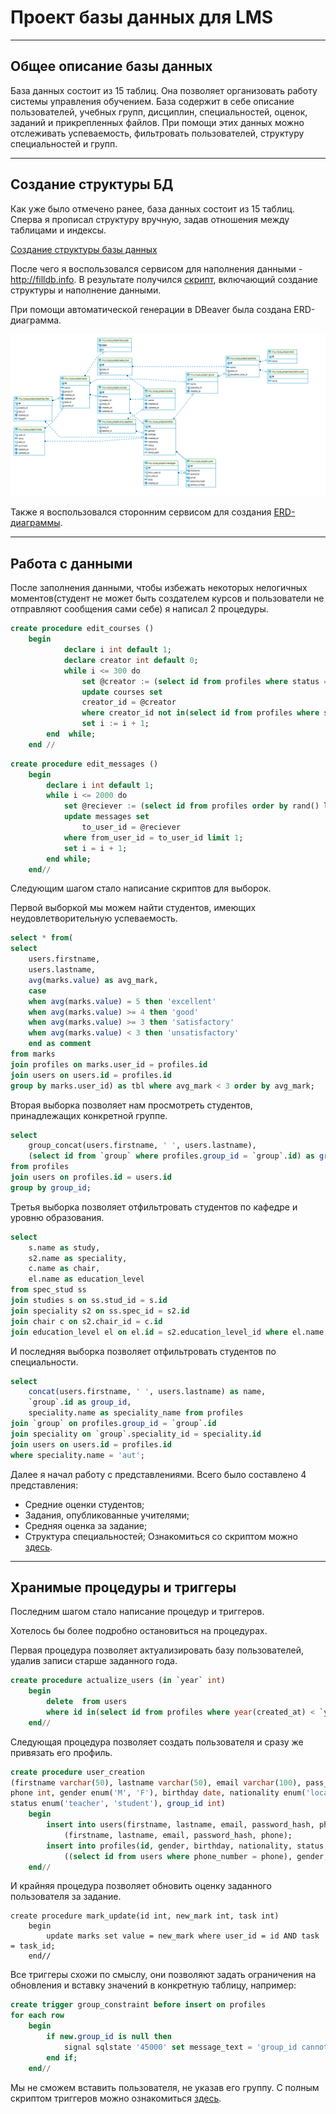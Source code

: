 # Проект базы данных для LMS #

---

##  Общее описание базы данных ##
База данных состоит из 15 таблиц. Она позволяет организовать работу системы управления обучением.
База содержит в себе описание пользователей, учебных групп, дисциплин, специальностей, оценок, заданий и прикрепленных файлов.
При помощи этих данных можно отслеживать успеваемость, фильтровать пользователей, структуру специальностей и групп.

---

## Создание структуры БД ##
Как уже было отмечено ранее, база данных состоит из 15 таблиц. Сперва я прописал структуру вручную, задав отношения между таблицами и индексы.

[Создание структуры базы данных](https://github.com/Serguchers/MySQL_GB/blob/Final_course_project/Создание%20базы.sql)

После чего я воспользовался сервисом для наполнения данными - http://filldb.info. В результате получился [скрипт](https://github.com/Serguchers/MySQL_GB/blob/Final_course_project/Наполнение%20данными.sql), включающий создание структуры и наполнение данными.

При помощи автоматической генерации в DBeaver была создана ERD-диаграмма.

![ERD-диаграмма DBeaver](https://github.com/Serguchers/MySQL_GB/blob/Final_course_project/erd_with_dbeaver.png?raw=true)

Также я воспользовался сторонним сервисом для создания [ERD-диаграммы](https://github.com/Serguchers/MySQL_GB/blob/Final_course_project/erd_with_web.pdf).

---

## Работа с данными ##
После заполнения данными, чтобы избежать некоторых нелогичных моментов(студент не может быть создателем курсов и пользователи не отправляют сообщения сами себе)
я написал 2 процедуры.
~~~sql
create procedure edit_courses ()
	begin
			declare i int default 1;
			declare creator int default 0;
			while i <= 300 do
				set @creator := (select id from profiles where status = 'teacher' order by rand() limit 1);
				update courses set 
				creator_id = @creator
				where creator_id not in(select id from profiles where status ='teacher') limit 1;
				set i := i + 1;
		end  while;
	end //
~~~

~~~sql
create procedure edit_messages ()
	begin
		declare i int default 1;
		while i <= 2000 do
			set @reciever := (select id from profiles order by rand() limit 1);
			update messages set
				to_user_id = @reciever
			where from_user_id = to_user_id limit 1;
			set i = i + 1;
		end while;
	end//
~~~

Следующим шагом стало написание скриптов для выборок. 

Первой выборкой мы можем найти студентов, имеющих неудовлетворительную успеваемость.
~~~sql
select * from(
select 
	users.firstname, 
	users.lastname, 
	avg(marks.value) as avg_mark, 
	case 
	when avg(marks.value) = 5 then 'excellent'
	when avg(marks.value) >= 4 then 'good'
	when avg(marks.value) >= 3 then 'satisfactory'
	when avg(marks.value) < 3 then 'unsatisfactory'
	end as comment
from marks 
join profiles on marks.user_id = profiles.id 
join users on users.id = profiles.id 
group by marks.user_id) as tbl where avg_mark < 3 order by avg_mark;
~~~
Вторая выборка позволяет нам просмотреть студентов, принадлежащих конкретной группе.
~~~sql
select 
	group_concat(users.firstname, ' ', users.lastname), 
	(select id from `group` where profiles.group_id = `group`.id) as group_id 
from profiles
join users on profiles.id = users.id
group by group_id;
~~~
Третья выборка позволяет отфильтровать студентов по кафедре и уровню образования.
~~~sql
select 
	s.name as study, 
	s2.name as speciality, 
	c.name as chair, 
	el.name as education_level 
from spec_stud ss 
join studies s on ss.stud_id = s.id 
join speciality s2 on ss.spec_id = s2.id
join chair c on s2.chair_id = c.id 
join education_level el on el.id = s2.education_level_id where el.name  = 'bachelor' and c.name = 'Media and art';
~~~
И последняя выборка позволяет отфильтровать студентов по специальности.
~~~sql
select 
	concat(users.firstname, ' ', users.lastname) as name, 
	`group`.id as group_id, 
	speciality.name as speciality_name from profiles 
join `group` on profiles.group_id = `group`.id
join speciality on `group`.speciality_id = speciality.id
join users on users.id = profiles.id
where speciality.name = 'aut';
~~~

Далее я начал работу с представлениями. Всего было составлено 4 представления:
* Средние оценки студентов;
* Задания, опубликованные учителями;
* Средняя оценка за задание;
* Структура специальностей;
Ознакомиться со скриптом можно [здесь](https://github.com/Serguchers/MySQL_GB/blob/Final_course_project/Представления.sql).

---

## Хранимые процедуры и триггеры ##
Последним шагом стало написание процедур и триггеров.

Хотелось бы более подробно остановиться на процедурах. 

Первая процедура позволяет актуализировать базу пользователей, удалив записи старше заданного года.
~~~sql
create procedure actualize_users (in `year` int)
	begin
		delete  from users 
		where id in(select id from profiles where year(created_at) < `year`);
	end//
~~~
Следующая процедура позволяет создать пользователя и сразу же привязать его профиль.
~~~sql
create procedure user_creation 
(firstname varchar(50), lastname varchar(50), email varchar(100), pass_hash varchar(255),
phone int, gender enum('M', 'F'), birthday date, nationality enum('local', 'non-local', 'non-resident'),
status enum('teacher', 'student'), group_id int)
	begin
		insert into users(firstname, lastname, email, password_hash, phone_number) values
			(firstname, lastname, email, password_hash, phone);
		insert into profiles(id, gender, birthday, nationality, status, group_id) values 
			((select id from users where phone_number = phone), gender, birthday, nationality, status, group_id);
	end//
~~~
И крайняя процедура позволяет обновить оценку заданного пользователя за задание.
~~~
create procedure mark_update(id int, new_mark int, task int)
	begin
		update marks set value = new_mark where user_id = id AND task = task_id;
	end//
~~~
Все триггеры схожи по смыслу, они позволяют задать ограничения на обновления и вставку значений в конкретную таблицу, например:
~~~sql
create trigger group_constraint before insert on profiles
for each row 
	begin 
		if new.group_id is null then 
			signal sqlstate '45000' set message_text = 'group_id cannot be null';
		end if;
	end//
~~~
Мы не сможем вставить пользователя, не указав его группу.
С полным скриптом триггеров можно ознакомиться [здесь](https://github.com/Serguchers/MySQL_GB/blob/Final_course_project/Процедуры%20и%20триггеры.sql).


